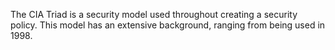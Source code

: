 The CIA Triad is a security model used throughout creating a security policy. This model has an extensive background, ranging from being used in 1998.